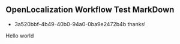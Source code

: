 ## OpenLocalization Workflow Test MarkDown
* 3a520bbf-4b49-40b0-94a0-0ba9e2472b4b 
thanks!

Hello world